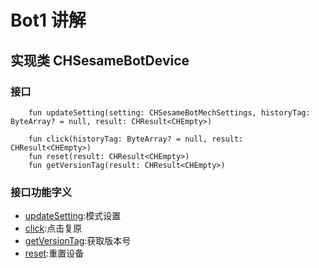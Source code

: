 # Bot1 讲解
## 实现类 CHSesameBotDevice
### 接口
<!--     fun toggle(historyTag: ByteArray? = null, result: CHResult<CHEmpty>)
fun lock(historyTag: ByteArray? = null, result: CHResult<CHEmpty>)
fun unlock(historyTag: ByteArray? = null, result: CHResult<CHEmpty>) -->
```agsl
    fun updateSetting(setting: CHSesameBotMechSettings, historyTag: ByteArray? = null, result: CHResult<CHEmpty>)

    fun click(historyTag: ByteArray? = null, result: CHResult<CHEmpty>)
    fun reset(result: CHResult<CHEmpty>)
    fun getVersionTag(result: CHResult<CHEmpty>)
```
### 接口功能字义

- [updateSetting](updatasetting.md):模式设置
- [click](click.md):点击复原
- [getVersionTag](ssm5version.md):获取版本号
- [reset](reset.md):重置设备







